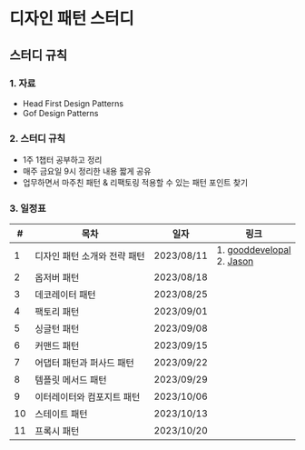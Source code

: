 # 디자인 패턴 스터디

## 스터디 규칙

### 1. 자료
- Head First Design Patterns
- Gof Design Patterns

### 2. 스터디 규칙
- 1주 1챕터 공부하고 정리
- 매주 금요일 9시 정리한 내용 짧게 공유
- 업무하면서 마주친 패턴 & 리팩토링 적용할 수 있는 패턴 포인트 찾기

### 3. 일정표
|#|목차|일자|링크|
|------|---|---|---|
|1|디자인 패턴 소개와 전략 패턴  |2023/08/11| 1. [gooddevelopal](https://gooddevelopal.com/01-%eb%94%94%ec%9e%90%ec%9d%b8-%ed%8c%a8%ed%84%b4-%ec%86%8c%ea%b0%9c%ec%99%80-%ec%a0%84%eb%9e%b5-%ed%8c%a8%ed%84%b4/) <br> 2. [Jason](https://argonautsfleece.tistory.com/83)|
|2|옵저버 패턴               |2023/08/18| |
|3|데코레이터 패턴            |2023/08/25| |
|4|팩토리 패턴               |2023/09/01| |
|5|싱글턴 패턴               |2023/09/08| |
|6|커맨드 패턴               |2023/09/15| |
|7|어댑터 패턴과 퍼사드 패턴    |2023/09/22| |
|8|템플릿 메서드 패턴          |2023/09/29| |
|9|이터레이터와 컴포지트 패턴    |2023/10/06| |
|10|스테이트 패턴             |2023/10/13| |
|11|프록시 패턴              |2023/10/20| |
